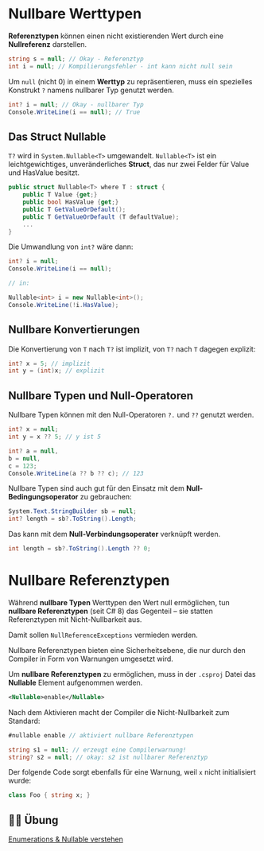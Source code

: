 # Nullbare Werttypen


**Referenztypen** können einen nicht existierenden Wert durch eine **Nullreferenz** darstellen.

```csharp
string s = null; // Okay - Referenztyp 
int i = null; // Kompilierungsfehler - int kann nicht null sein
```

Um `null` (nicht 0) in einem **Werttyp** zu repräsentieren, muss ein spezielles Konstrukt `?` namens nullbarer Typ genutzt werden.

```csharp
int? i = null; // Okay - nullbarer Typ 
Console.WriteLine(i == null); // True
```


## Das Struct Nullable<T>

`T?` wird in `System.Nullable<T>` umgewandelt. `Nullable<T>` ist ein leichtgewichtiges, unveränderliches **Struct**, das nur zwei Felder für Value und HasValue besitzt.

```csharp
public struct Nullable<T> where T : struct {
    public T Value {get;}
    public bool HasValue {get;}
    public T GetValueOrDefault();
    public T GetValueOrDefault (T defaultValue); 
    ...
}
```

Die Umwandlung von `int?` wäre dann:

```csharp
int? i = null; 
Console.WriteLine(i == null);

// in:

Nullable<int> i = new Nullable<int>(); 
Console.WriteLine(!i.HasValue);
```


## Nullbare Konvertierungen

Die Konvertierung von `T` nach `T?` ist implizit, von `T?` nach `T` dagegen explizit:

```csharp
int? x = 5; // implizit 
int y = (int)x; // explizit
```


## Nullbare Typen und Null-Operatoren

Nullbare Typen können mit den Null-Operatoren `?.` und `??` genutzt werden.

```csharp
int? x = null;
int y = x ?? 5; // y ist 5

int? a = null, 
b = null, 
c = 123; 
Console.WriteLine(a ?? b ?? c); // 123
```


Nullbare Typen sind auch gut für den Einsatz mit dem **Null-Bedingungsoperator** zu gebrauchen:

```csharp
System.Text.StringBuilder sb = null; 
int? length = sb?.ToString().Length;
```

Das kann mit dem **Null-Verbindungsoperater** verknüpft werden.

```csharp
int length = sb?.ToString().Length ?? 0;
```


# Nullbare Referenztypen


Während **nullbare Typen** Werttypen den Wert null ermöglichen, tun **nullbare Referenztypen** (seit C# 8) das Gegenteil – sie statten Referenztypen mit Nicht-Nullbarkeit aus. 

Damit sollen `NullReferenceExceptions` vermieden werden.

Nullbare Referenztypen bieten eine Sicherheitsebene, die nur durch den Compiler in Form von Warnungen umgesetzt wird.

Um **nullbare Referenztypen** zu ermöglichen, muss in der `.csproj` Datei das **Nullable** Element aufgenommen werden.

```xml
<Nullable>enable</Nullable>
```


Nach dem Aktivieren macht der Compiler die Nicht-Nullbarkeit zum Standard:

```csharp
#nullable enable // aktiviert nullbare Referenztypen 

string s1 = null; // erzeugt eine Compilerwarnung!
string? s2 = null; // okay: s2 ist nullbarer Referenztyp
```

Der folgende Code sorgt ebenfalls für eine Warnung, weil `x` nicht initialisiert wurde:

```csharp
class Foo { string x; }
```


## 🏋️‍♀️ Übung

<a href="https://github.com/roeb/Training-C-Sharp/125-nullable/" target="_blank">Enumerations & Nullable verstehen</a>